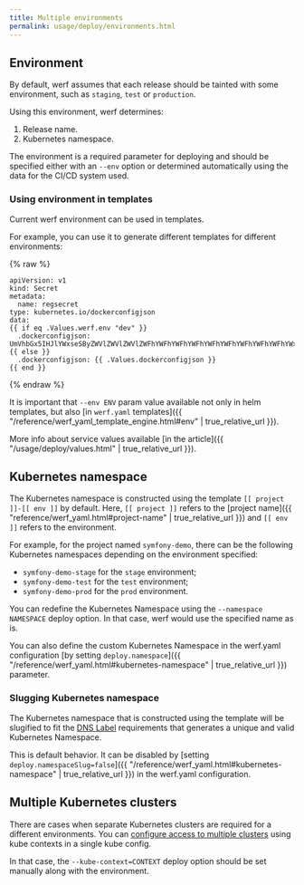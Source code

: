 ```yaml
---
title: Multiple environments
permalink: usage/deploy/environments.html
---
```


## Environment

By default, werf assumes that each release should be tainted with some environment, such as `staging`, `test` or `production`.

Using this environment, werf determines:

1. Release name.
2. Kubernetes namespace.

The environment is a required parameter for deploying and should be specified either with an `--env` option or determined automatically using the data for the CI/CD system used.

### Using environment in templates

Current werf environment can be used in templates.

For example, you can use it to generate different templates for different environments:

{% raw %}
```
apiVersion: v1
kind: Secret
metadata:
  name: regsecret
type: kubernetes.io/dockerconfigjson
data:
{{ if eq .Values.werf.env "dev" }}
  .dockerconfigjson: UmVhbGx5IHJlYWxseSByZWVlZWVlZWVlZWFhYWFhYWFhYWFhYWFhYWFhYWFhYWFhYWFhYWxsbGxsbGxsbGxsbGxsbGxsbGxsbGxsbGxsbGxsbGx5eXl5eXl5eXl5eXl5eXl5eXl5eSBsbGxsbGxsbGxsbGxsbG9vb29vb29vb29vb29vb29vb29vb29vb29vb25ubm5ubm5ubm5ubm5ubm5ubm5ubm5ubmdnZ2dnZ2dnZ2dnZ2dnZ2dnZ2cgYXV0aCBrZXlzCg==
{{ else }}
  .dockerconfigjson: {{ .Values.dockerconfigjson }}
{{ end }}
```
{% endraw %}

It is important that `--env ENV` param value available not only in helm templates, but also [in `werf.yaml` templates]({{ "/reference/werf_yaml_template_engine.html#env" | true_relative_url }}).

More info about service values available [in the article]({{ "/usage/deploy/values.html" | true_relative_url }}).

## Kubernetes namespace

The Kubernetes namespace is constructed using the template `[[ project ]]-[[ env ]]` by default. Here, `[[ project ]]` refers to the [project name]({{ "reference/werf_yaml.html#project-name" | true_relative_url }}) and `[[ env ]]` refers to the environment.

For example, for the project named `symfony-demo`, there can be the following Kubernetes namespaces depending on the environment specified:

* `symfony-demo-stage` for the `stage` environment;
* `symfony-demo-test` for the `test` environment;
* `symfony-demo-prod` for the `prod` environment.

You can redefine the Kubernetes Namespace using the `--namespace NAMESPACE` deploy option. In that case, werf would use the specified name as is.

You can also define the custom Kubernetes Namespace in the werf.yaml configuration [by setting `deploy.namespace`]({{ "/reference/werf_yaml.html#kubernetes-namespace" | true_relative_url }}) parameter.

### Slugging Kubernetes namespace

The Kubernetes namespace that is constructed using the template will be slugified to fit the [DNS Label](https://www.ietf.org/rfc/rfc1035.txt) requirements that generates a unique and valid Kubernetes Namespace.

This is default behavior. It can be disabled by [setting `deploy.namespaceSlug=false`]({{ "/reference/werf_yaml.html#kubernetes-namespace" | true_relative_url }}) in the werf.yaml configuration.

## Multiple Kubernetes clusters

There are cases when separate Kubernetes clusters are required for a different environments. You can [configure access to multiple clusters](https://kubernetes.io/docs/tasks/access-application-cluster/configure-access-multiple-clusters) using kube contexts in a single kube config.

In that case, the `--kube-context=CONTEXT` deploy option should be set manually along with the environment.
